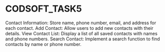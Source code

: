 # CODSOFT_TASK5
Contact Information: Store name, phone number, email, and address for each contact.  Add Contact: Allow users to add new contacts with their details.  View Contact List: Display a list of all saved contacts with names and phone numbers. Search Contact: Implement a search function to find contacts by name or phone number.
